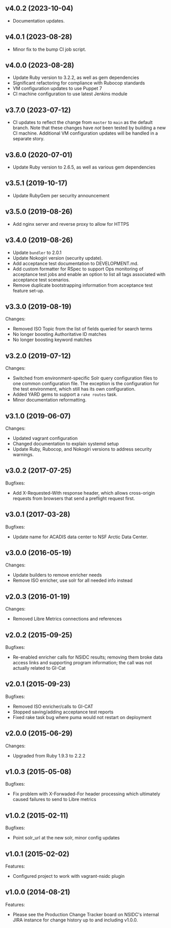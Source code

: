 ## v4.0.2 (2023-10-04)

  - Documentation updates.

## v4.0.1 (2023-08-28)

  - Minor fix to the bump CI job script.

## v4.0.0 (2023-08-28)

  - Update Ruby version to 3.2.2, as well as gem dependencies
  - Significant refactoring for compliance with Rubocop standards
  - VM configuration updates to use Puppet 7
  - CI machine configuration to use latest Jenkins module

## v3.7.0 (2023-07-12)

  - CI updates to reflect the change from `master` to `main` as the default
    branch. Note that these changes have *not* been tested by building a new CI
    machine. Additional VM configuration updates will be handled in a separate
    story.

## v3.6.0 (2020-07-01)

  - Update Ruby version to 2.6.5, as well as various gem dependencies

## v3.5.1 (2019-10-17)

  - Update RubyGem per security announcement

## v3.5.0 (2019-08-26)  
  
  - Add nginx server and reverse proxy to allow for HTTPS

## v3.4.0 (2019-08-26)

  - Update `bundler` to 2.0.1
  - Update Nokogiri version (security update).
  - Add acceptance test documentation to DEVELOPMENT.md.
  - Add custom formatter for RSpec to support Ops monitoring of acceptance test
    jobs and enable an option to list all tags associated with acceptance test
    scenarios.
  - Remove duplicate bootstrapping information from acceptance test feature set-up.

## v3.3.0 (2019-08-19)

Changes:

  - Removed ISO Topic from the list of fields queried for search terms
  - No longer boosting Authoritative ID matches
  - No longer boosting keyword matches

## v3.2.0 (2019-07-12)

Changes:

  - Switched from environment-specific Solr query configuration files to one
    common configuration file. The exception is the configuration for the test
    environment, which still has its own configuration.
  - Added YARD gems to support a `rake routes` task.
  - Minor documentation reformatting.

## v3.1.0 (2019-06-07)

Changes:

  - Updated vagrant configuration
  - Changed documentation to explain systemd setup
  - Update Ruby, Rubocop, and Nokogiri versions to address security warnings.

## v3.0.2 (2017-07-25)

Bugfixes:

  - Add X-Requested-With response header, which allows cross-origin requests
    from browsers that send a preflight request first.

## v3.0.1 (2017-03-28)

Bugfixes:

  - Update name for ACADIS data center to NSF Arctic Data Center.

## v3.0.0 (2016-05-19)

Changes:

  - Update builders to remove enricher needs
  - Remove ISO enricher, use solr for all needed info instead

## v2.0.3 (2016-01-19)

Changes:

  - Removed Libre Metrics connections and references

## v2.0.2 (2015-09-25)

Bugfixes:

  - Re-enabled enricher calls for NSIDC results; removing them broke data access
    links and supporting program information; the call was not actually related
    to GI-Cat

## v2.0.1 (2015-09-23)

Bugfixes:

  - Removed ISO enricher/calls to GI-CAT
  - Stopped saving/adding acceptance test reports
  - Fixed rake task bug where puma would not restart on deployment

## v2.0.0 (2015-06-29)

Changes:

  - Upgraded from Ruby 1.9.3 to 2.2.2

## v1.0.3 (2015-05-08)

Bugfixes:

  - Fix problem with X-Forwaded-For header processing
    which ultimately caused failures to send to Libre
    metrics

## v1.0.2 (2015-02-11)

Bugfixes:

  - Point solr_url at the new solr, minor config updates

## v1.0.1 (2015-02-02)

Features:

  - Configured project to work with vagrant-nsidc plugin

## v1.0.0 (2014-08-21)

Features:

  - Please see the Production Change Tracker board on NSIDC's internal JIRA
    instance for change history up to and including v1.0.0.
